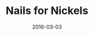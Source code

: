 ---
layout: default
modal-id: 2
date: 2016-03-03
title: Nails for Nickels
img: nails_for_nickels.png
link: http://nailsfornickels.com
project-date: March 2016
description: My photos and tutorials for fun & nerdy DIY nail art
disabled: false
---